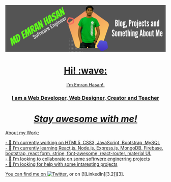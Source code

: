 <a href="https://www.linkedin.com/in/emrancu/"><img src="https://github.com/emrancub/emrancub/blob/main/asstes/Md%20Emran%20Hasan.png" height="" width=""> <br>
  
<h1 align='center'> Hi! :wave:</h1>
<p align='center'>
I'm Emran Hasan!.
</p>
<h3 align='center'>I am a Web Developer, Web Designer, Creator and Teacher</h3>


<h1 align='center'><i>Stay awesome with me!</i></h1>


<p> About my Work: <p>
<p>
- 🔭 I’m currently working on HTML5, CSS3, JavaScript, Bootstrap, MySQL <br>
- 🌱 I’m currently learning React.js, Node.js, Express.js, MongoDB, Firebase, bootstrap, react form, stripe, font-awesome, react-router, material UI. <br>
- 👯 I’m looking to collaborate on some softrwere enginerring projects <br>
- 🤔 I’m looking for help with some intaresting projects <br>
</p>

  <!-- Actual text -->

You can find me on [![Twitter][1.2]][1], or on [![LinkedIn][3.2]][3].

<!-- Icons -->

[1.2]: http://i.imgur.com/wWzX9uB.png 
[2.2]: https://github.com/emrancub/emrancub/blob/main/asstes/linkedin-3-16.png

<!-- Links to your social media accounts -->

[1]: https://twitter.com/MdEmran90612568
[2]: https://www.linkedin.com/in/emrancu/

